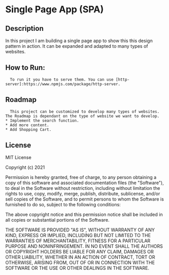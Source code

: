 # Single Page App (SPA)

## Description
In this project I am building a single page app to show this this design pattern in action. It can be expanded and adapted to many types of websites.

## How to Run:
      To run it you have to serve them. You can use [http-server]:https://www.npmjs.com/package/http-server.
## Roadmap
      This project can be customized to develop many types of websites. The Roadmap is dependant on the type of website we want to develop. 
    * Implement the search function.
    * Add more content.
    * Add Shopping Cart.
      
## License
MIT License

Copyright (c) 2021

Permission is hereby granted, free of charge, to any person obtaining a copy
of this software and associated documentation files (the "Software"), to deal
in the Software without restriction, including without limitation the rights
to use, copy, modify, merge, publish, distribute, sublicense, and/or sell
copies of the Software, and to permit persons to whom the Software is
furnished to do so, subject to the following conditions:

The above copyright notice and this permission notice shall be included in all
copies or substantial portions of the Software.

THE SOFTWARE IS PROVIDED "AS IS", WITHOUT WARRANTY OF ANY KIND, EXPRESS OR
IMPLIED, INCLUDING BUT NOT LIMITED TO THE WARRANTIES OF MERCHANTABILITY,
FITNESS FOR A PARTICULAR PURPOSE AND NONINFRINGEMENT. IN NO EVENT SHALL THE
AUTHORS OR COPYRIGHT HOLDERS BE LIABLE FOR ANY CLAIM, DAMAGES OR OTHER
LIABILITY, WHETHER IN AN ACTION OF CONTRACT, TORT OR OTHERWISE, ARISING FROM,
OUT OF OR IN CONNECTION WITH THE SOFTWARE OR THE USE OR OTHER DEALINGS IN THE
SOFTWARE.
